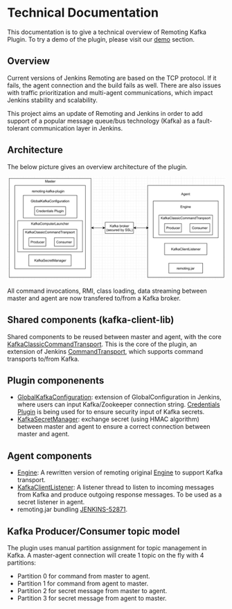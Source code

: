 # Technical Documentation

This documentation is to give a technical overview of Remoting Kafka Plugin. To try a demo of the plugin, please visit our [demo](/remoting-kafka-plugin/README.md#how-to-run-demo-of-the-plugin) section.

## Overview

Current versions of Jenkins Remoting are based on the TCP protocol. If it fails, the agent connection and the build fails as well. There are also issues with traffic prioritization and multi-agent communications, which impact Jenkins stability and scalability.

This project aims an update of Remoting and Jenkins in order to add support of a popular message queue/bus technology (Kafka) as a fault-tolerant communication layer in Jenkins.

## Architecture

The below picture gives an overview architecture of the plugin.

![Architecture](remoting-kafka-architecture.png)

All command invocations, RMI, class loading, data streaming between master and agent are now transfered to/from a Kafka broker.

## Shared components (kafka-client-lib)

Shared components to be reused between master and agent, with the core [KafkaClassicCommandTransport](/remoting-kafka-plugin/kafka-client-lib/src/main/java/io/jenkins/plugins/remotingkafka/commandtransport/KafkaClassicCommandTransport.java). This is the core of the plugin, an extension of Jenkins [CommandTransport](https://github.com/jenkinsci/remoting/blob/master/src/main/java/hudson/remoting/CommandTransport.java), which supports command transports to/from Kafka.

## Plugin componenents

* [GlobalKafkaConfiguration](/remoting-kafka-plugin/plugin/src/main/java/io/jenkins/plugins/remotingkafka/GlobalKafkaConfiguration.java): extension of GlobalConfiguration in Jenkins, where users can input Kafka/Zookeeper connection string. [Credentials Plugin](https://github.com/jenkinsci/credentials-plugin) is being used for to ensure security input of Kafka secrets.
* [KafkaSecretManager](/remoting-kafka-plugin/plugin/src/main/java/io/jenkins/plugins/remotingkafka/KafkaSecretManager.java): exchange secret (using HMAC algorithm) between master and agent to ensure a correct connection between master and agent.

## Agent components

* [Engine](/remoting-kafka-plugin/agent/src/main/java/io/jenkins/plugins/remotingkafka/Engine.java): A rewritten version of remoting original [Engine](https://github.com/jenkinsci/remoting/blob/master/src/main/java/hudson/remoting/Engine.java) to support Kafka transport.
* [KafkaClientListener](/remoting-kafka-plugin/kafka-client-lib/src/main/java/io/jenkins/plugins/remotingkafka/KafkaClientListener.java): A listener thread to listen to incoming messages from Kafka and produce outgoing response messages. To be used as a secret listener in agent.
* remoting.jar bundling [JENKINS-52871](https://issues.jenkins-ci.org/browse/JENKINS-52871).

## Kafka Producer/Consumer topic model

The plugin uses manual partition assignment for topic management in Kafka. A master-agent connection will create 1 topic on the fly with 4 partitions:

* Partition 0 for command from master to agent.
* Partition 1 for command from agent to master.
* Partition 2 for secret message from master to agent.
* Partition 3 for secret message from agent to master.
